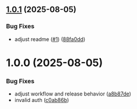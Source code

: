 ## [1.0.1](https://github.com/azifydev/facetec-aar/compare/v1.0.0...v1.0.1) (2025-08-05)


### Bug Fixes

* adjust readme ([#1](https://github.com/azifydev/facetec-aar/issues/1)) ([88fa0dd](https://github.com/azifydev/facetec-aar/commit/88fa0ddf95744f80b27e260607245e54e102e13a))

# 1.0.0 (2025-08-05)


### Bug Fixes

* adjust workflow and release behavior ([a8b87de](https://github.com/azifydev/facetec-aar/commit/a8b87de5b47fd64d6a129e3141cea1c94e333960))
* invalid auth ([c0ab86b](https://github.com/azifydev/facetec-aar/commit/c0ab86b0eadf43a5a0550c0dc4e3190bf5acee4c))
